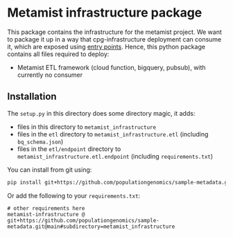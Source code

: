# Metamist infrastructure package

This package contains the infrastructure for the metamist project.
We want to package it up in a way that cpg-infrastructure deployment can consume it, which are exposed
using [entry points](https://amir.rachum.com/python-entry-points/). Hence, this python package
contains all files required to deploy:

- Metamist ETL framework (cloud function, bigquery, pubsub), with currently no consumer

## Installation

The `setup.py` in this directory does some directory magic, it adds:

- files in this directory to `metamist_infrastructure`
- files in the `etl` directory to `metamist_infrastructure.etl` (including `bq_schema.json`)
- files in the `etl/endpoint` directory to `metamist_infrastructure.etl.endpoint` (including `requirements.txt`)

You can install from git using:

```bash
pip install git+https://github.com/populationgenomics/sample-metadata.git@main#subdirectory=metamist_infrastructure
```

Or add the following to your `requirements.txt`:

```text
# other requirements here
metamist-infrastructure @ git+https://github.com/populationgenomics/sample-metadata.git@main#subdirectory=metamist_infrastructure
```
